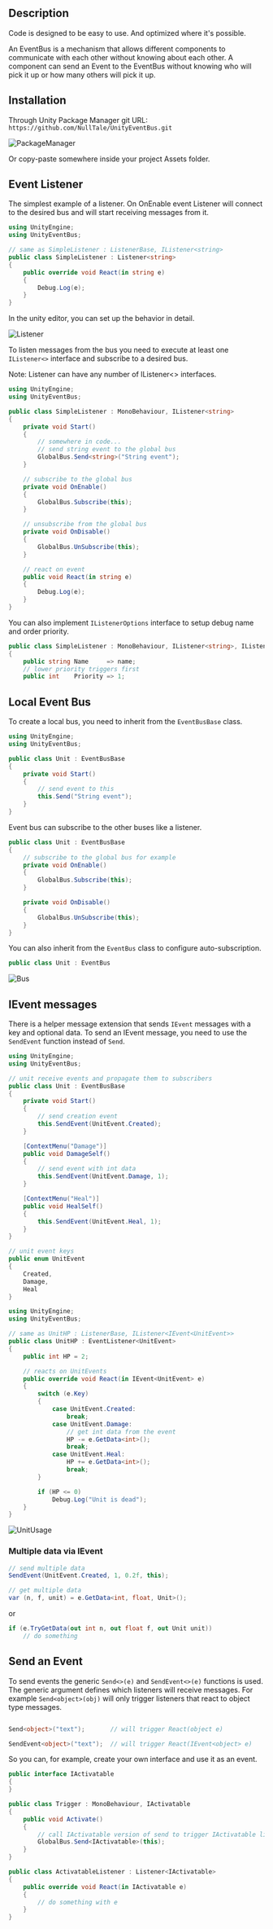 
## Description
Code is designed to be easy to use. And optimized where it's possible.

An EventBus is a mechanism that allows different components to communicate with each other without knowing about each other. A component can send an Event to the EventBus without knowing who will pick it up or how many others will pick it up.


## Installation
Through Unity Package Manager git URL: `https://github.com/NullTale/UnityEventBus.git`

![PackageManager](https://user-images.githubusercontent.com/1497430/123476308-32c6c500-d605-11eb-8eca-9266624ad58b.gif)

Or copy-paste somewhere inside your project Assets folder.

## Event Listener

The simplest example of a listener. On OnEnable event Listener will connect to the desired bus and will start receiving messages from it.

```c#
using UnityEngine;
using UnityEventBus;

// same as SimpleListener : ListenerBase, IListener<string>
public class SimpleListener : Listener<string>
{
    public override void React(in string e)
    {
        Debug.Log(e);
    }
}
```

In the unity editor, you can set up the behavior in detail.

![Listener](https://user-images.githubusercontent.com/1497430/123495864-1c812f00-d62e-11eb-81a9-0144b56529dd.png)

To listen messages from the bus you need to execute at least one `IListener<>` interface and subscribe to a desired bus.

Note: Listener can have any number of IListener<> interfaces.

```c#
using UnityEngine;
using UnityEventBus;

public class SimpleListener : MonoBehaviour, IListener<string>
{
    private void Start()
    {
        // somewhere in code...
        // send string event to the global bus
        GlobalBus.Send<string>("String event");
    }

    // subscribe to the global bus
    private void OnEnable()
    {
        GlobalBus.Subscribe(this);
    }

    // unsubscribe from the global bus
    private void OnDisable()
    {
        GlobalBus.UnSubscribe(this);
    }

    // react on event
    public void React(in string e)
    {
        Debug.Log(e);
    }
}
```

You can also implement `IListenerOptions` interface to setup debug name and order priority.

```c#
public class SimpleListener : MonoBehaviour, IListener<string>, IListenerOptions
{
    public string Name     => name;
    // lower priority triggers first
    public int    Priority => 1;
```

## Local Event Bus
To create a local bus, you need to inherit from the `EventBusBase` class.

```c#
using UnityEngine;
using UnityEventBus;

public class Unit : EventBusBase
{
    private void Start()
    {
        // send event to this
        this.Send("String event");
    }
}
```

Event bus can subscribe to the other buses like a listener.

```c#
public class Unit : EventBusBase
{
    // subscribe to the global bus for example
    private void OnEnable()
    {
        GlobalBus.Subscribe(this);
    }

    private void OnDisable()
    {
        GlobalBus.UnSubscribe(this);
    }
}
```

You can also inherit from the `EventBus` class to configure auto-subscription.

```c#
public class Unit : EventBus
```

![Bus](https://user-images.githubusercontent.com/1497430/123495869-2145e300-d62e-11eb-8594-094b221f2bb8.png)

## IEvent messages
There is a helper message extension that sends `IEvent` messages with a key and optional data. To send an IEvent message, you need to use the `SendEvent` function instead of `Send`.

```c#
using UnityEngine;
using UnityEventBus;

// unit receive events and propagate them to subscribers
public class Unit : EventBusBase
{
    private void Start()
    {
        // send creation event
        this.SendEvent(UnitEvent.Created);
    }

    [ContextMenu("Damage")]
    public void DamageSelf()
    {
        // send event with int data
        this.SendEvent(UnitEvent.Damage, 1);
    }

    [ContextMenu("Heal")]
    public void HealSelf()
    {
        this.SendEvent(UnitEvent.Heal, 1);
    }
}

// unit event keys
public enum UnitEvent
{
    Created,
    Damage,
    Heal
}
```

```c#
using UnityEngine;
using UnityEventBus;

// same as UnitHP : ListenerBase, IListener<IEvent<UnitEvent>>
public class UnitHP : EventListener<UnitEvent>
{
    public int HP = 2;

    // reacts on UnitEvents
    public override void React(in IEvent<UnitEvent> e)
    {
        switch (e.Key)
        {
            case UnitEvent.Created:
                break;
            case UnitEvent.Damage:
                // get int data from the event
                HP -= e.GetData<int>();
                break;
            case UnitEvent.Heal:
                HP += e.GetData<int>();
                break;
        }

        if (HP <= 0)
            Debug.Log("Unit is dead");
    }
}
```

![UnitUsage](https://user-images.githubusercontent.com/1497430/123495873-260a9700-d62e-11eb-9e80-f729b71c480b.gif)

### Multiple data via IEvent

```c#
// send multiple data 
SendEvent(UnitEvent.Created, 1, 0.2f, this);
```

```c#
// get multiple data 
var (n, f, unit) = e.GetData<int, float, Unit>();
```
or
```c#
if (e.TryGetData(out int n, out float f, out Unit unit))
    // do something
```

## Send an Event
To send events the generic `Send<>(e)` and `SendEvent<>(e)` functions is used. The generic argument defines which listeners will receive messages. 
For example `Send<object>(obj)` will only trigger listeners that react to object type messages.
```c#

Send<object>("text");       // will trigger React(object e)

SendEvent<object>("text");  // will trigger React(IEvent<object> e)
```

So you can, for example, create your own interface and use it as an event.

```c#
public interface IActivatable
{
}

public class Trigger : MonoBehaviour, IActivatable
{
    public void Activate()
    {
        // call IActivatable version of send to trigger IActivatable listeners
        GlobalBus.Send<IActivatable>(this);
    }
}

public class ActivatableListener : Listener<IActivatable>
{
    public override void React(in IActivatable e)
    {
        // do something with e
    }
}
```
